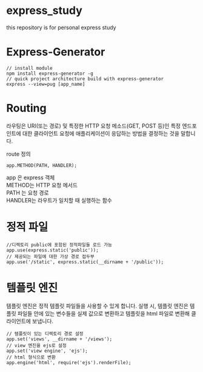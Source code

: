 # express_study
this repository is for personal express study


# Express-Generator

```
// install module
npm install express-generator -g
// quick project architecture build with express-generator
express --view=pug [app_name] 
```

# Routing

라우팅은 URI(또는 경로) 및 특정한 HTTP 요청 메소드(GET, POST 등)인 특정 엔드포인트에 대한 클라이언트 요청에 애플리케이션이 응답하는 방법을 결정하는 것을 말합니다.

route 정의
```
app.METHOD(PATH, HANDLER);
```

app 은 express 객체<br>
METHOD는 HTTP 요청 메서드<br>
PATH 는 요청 경로<br>
HANDLER는 라우트가 일치할 때 실행하는 함수

# 정적 파일

```
//디렉토리 public에 포함된 정적파일들 로드 가능
app.use(express.static('public'));
// 제공되는 파일에 대한 가상 경로 접두부
app.use('/static', express.static(__dirname + '/public'));
```

# 템플릿 엔진

템플릿 엔진은 정적 템플릿 파일들을 사용할 수 있게 합니다. 실행 시, 템플릿 엔진은 템플릿 파일들 안에 있는 변수들을 실제 값으로 변환하고 템플릿을 html 파일로 변환해 클라이언트에 보냅니다.

```
// 템플릿이 있는 디렉토리 경로 설정
app.set('views', __dirname + '/views');
// view 엔진을 ejs로 설정
app.set('view engine', 'ejs');
// html 형식으로 변환
app.engine('html', require('ejs').renderFile);
```